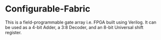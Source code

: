 # Configurable-Fabric
This is a field-programmable gate array i.e. FPGA built using Verilog. It can be used as a 4-bit Adder, a 3:8 Decoder, and an 8-bit Universal shift register.
